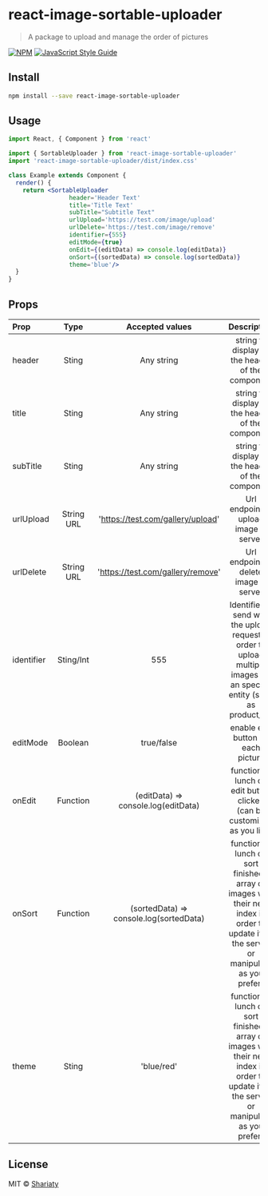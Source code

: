 # react-image-sortable-uploader

> A package to upload and manage the order of pictures

[![NPM](https://img.shields.io/npm/v/react-image-sortable-uploader.svg)](https://www.npmjs.com/package/react-image-sortable-uploader) [![JavaScript Style Guide](https://img.shields.io/badge/code_style-standard-brightgreen.svg)](https://standardjs.com)

## Install

```bash
npm install --save react-image-sortable-uploader
```

## Usage

```jsx
import React, { Component } from 'react'

import { SortableUploader } from 'react-image-sortable-uploader'
import 'react-image-sortable-uploader/dist/index.css'

class Example extends Component {
  render() {
    return <SortableUploader
                 header='Header Text'
                 title='Title Text'
                 subTitle="Subtitle Text"
                 urlUpload='https://test.com/image/upload'
                 urlDelete='https://test.com/image/remove'
                 identifier={555}
                 editMode={true}
                 onEdit={(editData) => console.log(editData)}
                 onSort={(sortedData) => console.log(sortedData)}
                 theme='blue'/>
  }
}
```
## Props
| Prop       | Type       |  Accepted values  | Description   |
| :--------- |:----------:|:------------:|:--------------:|
| header     | Sting      | Any string |  string to display as the header of the component |
| title      | Sting      | Any string |  string to display as the header of the component |
| subTitle   | Sting      | Any string |  string to display as the header of the component |
| urlUpload  | String URL |  'https://test.com/gallery/upload' |  Url endpoint to upload image in server |
| urlDelete  | String URL |  'https://test.com/gallery/remove' |  Url endpoint to delete image in server |
| identifier | Sting/Int  |  555 |  Identifier to send with the upload request in order to upload multiple images for an specific entity (such as product_id) |
| editMode   | Boolean    |  true/false |  enable edit button on each picture |
| onEdit     | Function   |  (editData) => console.log(editData) | function to lunch on edit button clicked (can be customized as you like) |
| onSort     | Function   |  (sortedData) => console.log(sortedData) | function to lunch on sort finished ( array of images with their new index in order to update it on the server or manipulate as you prefer) |
| theme      | Sting      |  'blue/red' | function to lunch on sort finished ( array of images with their new index in order to update it on the server or manipulate as you prefer) |


## License

MIT © [Shariaty](https://github.com/Shariaty)

